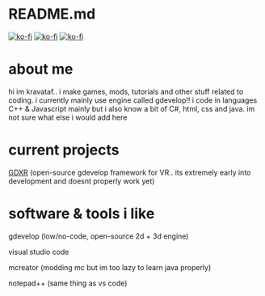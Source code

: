 # README.md

<a href="https://discord.gg/GEprEFWh47" rel="nofollow"><img src="https://img.itch.zone/aW1nLzE2OTk2Mzc0LnBuZw==/original/w9cJEw.png" alt="ko-fi" data-canonical-src="https://img.itch.zone/aW1nLzE2OTk2Mzc0LnBuZw==/original/w9cJEw.png" style="max-width: 100%;"></a>
<a href="https://www.youtube.com/@kravataf?sub_confirmation=1" rel="nofollow"><img src="https://img.itch.zone/aW1nLzE2OTk2NDM5LnBuZw==/original/h19h1f.png" alt="ko-fi" data-canonical-src="https://img.itch.zone/aW1nLzE2OTk2NDM5LnBuZw==/original/h19h1f.png" style="max-width: 100%;"></a>
<a href="https://www.curseforge.com/members/kravataf/projects" rel="nofollow"><img src="https://img.itch.zone/aW1nLzE2OTk2NTExLnBuZw==/original/%2Fulwoc.png" alt="ko-fi" data-canonical-src="https://img.itch.zone/aW1nLzE2OTk2NTExLnBuZw==/original/%2Fulwoc.png" style="max-width: 100%;"></a>
# about me

hi im kravataf.. i make games, mods, tutorials and other stuff related to coding. i currently mainly use engine called gdevelop!!
i code in languages C++ & Javascript mainly but i also know a bit of C#, html, css and java. im not sure what else i would add here

# current projects

[GDXR](https://github.com/Kravataf/GDXR) (open-source gdevelop framework for VR.. its extremely early into development and doesnt properly work yet)

# software & tools i like

gdevelop (low/no-code, open-source 2d + 3d engine)

visual studio code

mcreator (modding mc but im too lazy to learn java properly)

notepad++ (same thing as vs code)

<!---
Kravataf/Kravataf is a ✨ special ✨ repository because its `README.md` (this file) appears on your GitHub profile.
You can click the Preview link to take a look at your changes.
--->

